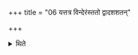 +++
title = "06 यत्तत्र विन्देरंस्ततो द्वादशशतन्"

+++

<details><summary>थिते</summary>

यत्तत्र विन्देरंस्ततो द्वादशशतं दक्षिणाः ६
</details>
